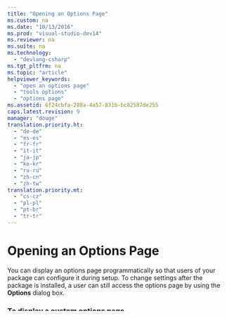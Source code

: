 ```yaml
---
title: "Opening an Options Page"
ms.custom: na
ms.date: "10/13/2016"
ms.prod: "visual-studio-dev14"
ms.reviewer: na
ms.suite: na
ms.technology: 
  - "devlang-csharp"
ms.tgt_pltfrm: na
ms.topic: "article"
helpviewer_keywords: 
  - "open an options page"
  - "tools options"
  - "options page"
ms.assetid: 6f24cbfa-288a-4a57-831b-bc82587de255
caps.latest.revision: 9
manager: "douge"
translation.priority.ht: 
  - "de-de"
  - "es-es"
  - "fr-fr"
  - "it-it"
  - "ja-jp"
  - "ko-kr"
  - "ru-ru"
  - "zh-cn"
  - "zh-tw"
translation.priority.mt: 
  - "cs-cz"
  - "pl-pl"
  - "pt-br"
  - "tr-tr"
---
```

# Opening an Options Page
You can display an options page programmatically so that users of your package can configure it during setup. To change settings after the package is installed, a user can still access the options page by using the **Options** dialog box.  
  
### To display a custom options page  
  
1.  Create an options page. For more information, see [Creating Options Pages](../extensibility/creating-options-pages.md).  
  
2.  Get the <xref:System.Type> of the options page by applying the `typeof` keyword to the name of the class that defines the options page.  
  
3.  Call the <xref:Microsoft.VisualStudio.Shell.Package.ShowOptionPage*> method by using the <xref:System.Type> of the options page as a parameter.  
  
     The following example displays an options page named **HelloWorldOptions**.  
  
     [!code[UI_UserSettings_ToolsOptionPages#5](../extensibility/codesnippet/CSharp/opening-an-options-page_1.cs)]
[!code[UI_UserSettings_ToolsOptionPages#5](../extensibility/codesnippet/VisualBasic/opening-an-options-page_1.vb)]  
  
### To display an options page that is defined by Visual Studio  
  
1.  In the registry subkey HKEY_LOCAL_MACHINE\SOFTWARE\Microsoft\VisualStudio\9.0\ToolsOptionsPages\\, find the node for the options page that you want to display and then copy its GUID, which is the value of the Page key.  
  
2.  Create a <xref:System.ComponentModel.Design.CommandID> instance that has the constants <xref:Microsoft.VisualStudio.VSConstants.GUID_VSStandardCommandSet97> and <xref:Microsoft.VisualStudio.VSConstants.VSStd97CmdID> as parameters.  
  
     This specifies the **Options** dialog box.  
  
3.  Call the <xref:System.ComponentModel.Design.MenuCommandService.GlobalInvoke*> method by using the <xref:System.ComponentModel.Design.CommandID> instance and the GUID string as parameters.  
  
     The following example displays the **General** tab of the **Text Editor** options page.  
  
     [!code[UI_UserSettings_ToolsOptionPages#6](../extensibility/codesnippet/CSharp/opening-an-options-page_2.cs)]
[!code[UI_UserSettings_ToolsOptionPages#6](../extensibility/codesnippet/VisualBasic/opening-an-options-page_2.vb)]